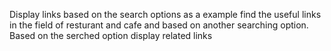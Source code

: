 Display links based on the search options as a example find the useful links in the field of resturant and cafe and based on another searching option. 
Based on the serched option display related links
